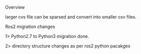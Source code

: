 Overview

larger cvs file can be sparsed and convert into smaller csv files.


Ros2 migration changes

1> Python2.7 to Python3 migration done. 

2> directory structure changes as per ros2 python pacakges
